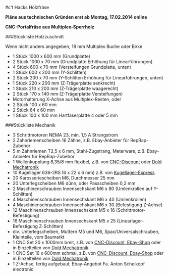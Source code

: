 #c't Hacks Holzfräse

**Pläne aus technischen Gründen erst ab Montag, 17.02.2014 online**

**CNC-Portalfräse aus Multiplex-Sperrholz**

###Stückliste Holzzuschnitt

Wenn nicht anders angegeben, 18 mm Multiplex Buche oder Birke

* 1 Stück 1000 x 600 mm (Grundplatte)
* 2 Stück 1000 x 70 mm (Grundplatte Erhöhung für Linearführungen)
* 4 Stück 600 x 70 mm (Versteifungen Grundplatte, unten)
* 1 Stück 600 x 200 mm (Y-Schlitten)
* 2 Stück 200 x 70 mm (Y-Schlitten Erhöhung für Linearführungen, unten)
* 1 Stück 220 x 200 mm (Z-Trägerplatte senkrecht)
* 1 Stück 210 x 200 mm (Z-Trägerplatte waagerecht)
* 2 Stück 170 x 140 mm (Z-Trägerplatte Versteifungen)
* Motorhalterung X-Achse aus Multiplex-Resten, oder
 * 2 Stück 100 x 60 mm
 * 2 Stück 64 x 60 mm
 * 1 Stück 100 x 100 mm Hartfaserplatte 4 oder 5 mm

###Stückliste Mechanik

* 3 Schrittmotoren NEMA 23, min. 1,5 A Strangstrom
* 2 Zahnriemenscheiben 16 Zähne, z.B. Ebay-Anbieter für RepRap-Zubehör
* 5 m Zahnriemen T2,5 x 6 mm, Stahl-Zugstrang, Meterware, z.B. Ebay-Anbieter für RepRap-Zubehör
* 1 Wellenkupplung 6,35/8 mm flexibel, z.B. von [CNC-Discount](http://www.cnc-discount.de/epages/62924595.sf/de_DE/?ObjectPath=/Shops/62924595/Products/%225NM%20%22%22klein%22%22%20%206%2C35%20/%208mm%22) oder [Dold Mechatronik](http://www.dold-mechatronik.de/Wellenkupplung-RB-flexibel-D20L25-635-800mm)
* 10 Kugellager 636-2RS (6 x 22 x 6 mm) z.B. von [Kugellager-Express](http://www.kugellager-express.de/Miniatur-Kugellager-/Miniatur-Kugellager-6--/-Miniatur-Kugellager---636---636z---636rs---6x22x7-mm.html)
* 20 Karosseriescheiben M6, Durchmesser 25 mm
* 20 Unterlegscheiben M6 dünn, oder Passscheiben 0,2 mm
* 2 Maschinenschrauben Innensechskant M6 x 80 (Umlenkrollen auf Y-Schlitten)
* 4 Maschinenschrauben Innensechskant M6 x 40 (Umlenkrollen)
* 4 Maschinenschrauben Innensechskant M6 x 30 (Befestigung Z-Achse)
* 12 Maschinenschrauben Innensechskant M5 x 16 (Schrittmotor-Befestigung)
* 16 Maschinenschrauben Innensechskant M5 x 25 (Linearlager-Befestigung Z-Schlitten)
* div. Unterlegscheiben, Muttern M5 und M6, Spax/Universalschrauben, Kleinteile, vom Baumarkt
* 1 CNC Set 20 x 1000mm breit, z.B. von [CNC-Discount, Ebay-Shop](http://www.cnc-discount.de) oder in Einzelteilen von [Dold Mechatronik](http://www.dold-mechatronik.de)
* 1 CNC Set 16 x 600mm schmal, z.B. von [CNC-Discount, Ebay-Shop](http://www.cnc-discount.de) oder in Einzelteilen von [Dold Mechatronik](http://www.dold-mechatronik.de)
* 1 Z-Achse, fertig aufgebaut, Ebay-Angebot Fa. Anton Schelkopf electronic

